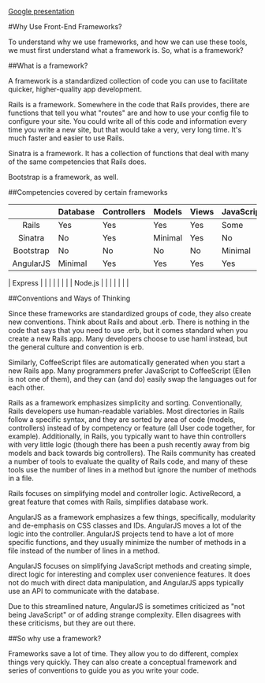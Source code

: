 [Google presentation](https://docs.google.com/presentation/d/1LLHcxk0xSg2lcMN0gJNtdHcSweAkJZf2RZUvS7HlUmE/edit#slide=id.p)

#Why Use Front-End Frameworks?

To understand why we use frameworks, and how we can use these tools,
we must first understand what a framework is. So, what is a framework?


##What is a framework?

A framework is a standardized collection of code you can use to facilitate
quicker, higher-quality app development.

Rails is a framework. Somewhere in the code that Rails provides, there are
functions that tell you what "routes" are and how to use your config file
to configure your site. You could write all of this code and information 
every time you write a new site, but that would take a very, very long time.
It's much faster and easier to use Rails.

Sinatra is a framework. It has a collection of functions that deal with 
many of the same competencies that Rails does.

Bootstrap is a framework, as well.


##Competencies covered by certain frameworks

|           | Database | Controllers | Models  | Views | JavaScript | CSS     |
|:---------:|:---------|-------------|---------|-------|------------|--------:|
| Rails     | Yes      | Yes         | Yes     | Yes   | Some       | Minimal |
| Sinatra   | No       | Yes         | Minimal | Yes   | No         | No      |
| Bootstrap | No       | No          | No      | No    | Minimal    | Yes     |
| AngularJS | Minimal  | Yes         | Yes     | Yes   | Yes        | No      |
<!-- I need to look more at Express and Node to know for sure what should go here -->
| Express   |  |  |  |  |  |  |
| Node.js   |  |  |  |  |  |  |


##Conventions and Ways of Thinking

Since these frameworks are standardized groups of code, they also create
new conventions. Think about Rails and about .erb. There is nothing in the 
code that says that you need to use .erb, but it comes standard when you
create a new Rails app. Many developers choose to use haml instead, but 
the general culture and convention is erb.

Similarly, CoffeeScript files are automatically generated when you start
a new Rails app. Many programmers prefer JavaScript to CoffeeScript (Ellen 
is not one of them), and they can (and do) easily swap the languages out
for each other.

Rails as a framework emphasizes simplicity and sorting. Conventionally, 
Rails developers use human-readable variables. Most directories in Rails 
follow a specific syntax, and they are sorted by area of code (models, 
controllers) instead of by competency or feature (all User code together, 
for example). Additionally, in Rails, you typically want to have thin 
controllers with very little logic (though there has been a push recently 
away from big models and back towards big controllers). The Rails community 
has created a number of tools to evaluate the quality of Rails code, and 
many of these tools use the number of lines in a method but ignore the 
number of methods in a file. 

Rails focuses on simplifying model and controller logic. ActiveRecord, 
a great feature that comes with Rails, simplifies database work.

AngularJS as a framework emphasizes a few things, specifically, 
modularity and de-emphasis on CSS classes and IDs. AngularJS moves a 
lot of the logic into the controller. AngularJS projects tend to have a 
lot of more specific functions, and they usually minimize the number of 
methods in a file instead of the number of lines in a method. 

AngularJS focuses on simplifying JavaScript methods and creating simple,
direct logic for interesting and complex user convenience features. It
does not do much with direct data manipulation, and AngularJS apps
typically use an API to communicate with the database.

Due to this streamlined nature, AngularJS is sometimes criticized as
"not being JavaScript" or of adding strange complexity. Ellen disagrees
with these criticisms, but they are out there.


##So why use a framework?

Frameworks save a lot of time. They allow you to do different, complex
things very quickly. They can also create a conceptual framework and
series of conventions to guide you as you write your code.